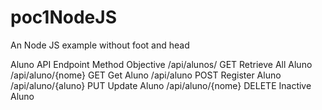 # poc1NodeJS
An Node JS example without foot and head

Aluno API
Endpoint            Method	Objective
/api/alunos/	      GET	    Retrieve All Aluno
/api/aluno/{nome}	  GET	    Get Aluno
/api/aluno	        POST	  Register Aluno
/api/aluno/{aluno}	PUT	    Update Aluno
/api/aluno/{nome}	  DELETE	Inactive Aluno
